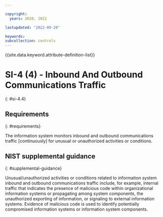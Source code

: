 ```yaml
---

copyright:
  years: 2020, 2022

lastupdated: "2022-09-20"

keywords: 
subcollection: controls
---
```


{{site.data.keyword.attribute-definition-list}}

# SI-4 (4) - Inbound And Outbound Communications Traffic
{: #si-4.4}

## Requirements
{: #requirements}

The information system monitors inbound and outbound communications traffic [continuously] for unusual or unauthorized activities or conditions.

## NIST supplemental guidance
{: #supplemental-guidance}

Unusual/unauthorized activities or conditions related to information system inbound and outbound communications traffic include, for example, internal traffic that indicates the presence of malicious code within organizational information systems or propagating among system components, the unauthorized exporting of information, or signaling to external information systems. Evidence of malicious code is used to identify potentially compromised information systems or information system components.

